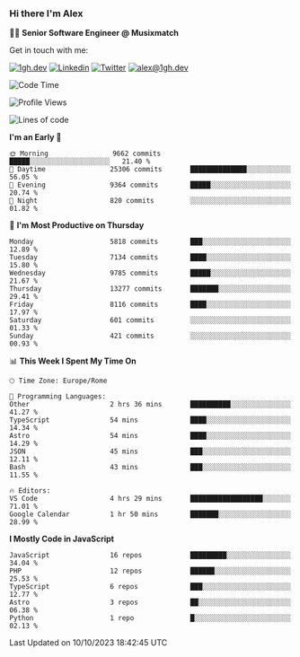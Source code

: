 ### Hi there I'm Alex

👨‍💻 __Senior Software Engineer @ Musixmatch__

Get in touch with me:

[![1gh.dev](https://img.shields.io/static/v1?label=1gh.dev&message=%20&color=red&logo=&style=flat-square&logoColor=white)](https://www.1gh.dev/)
[![Linkedin](https://img.shields.io/static/v1?label=Linkedin&message=%20&color=blue&logo=Linkedin&style=flat-square&logoColor=white)](https://linkedin.com/in/alexghirelli)
[![Twitter](https://img.shields.io/static/v1?label=Twitter&message=%20&color=blue&logo=Twitter&style=flat-square&logoColor=white)](https://twitter.com/alexGhirelli)
[![alex@1gh.dev](https://img.shields.io/static/v1?label=alex@1gh.dev&message=%20&color=red&logo=gmail&style=flat-square&logoColor=white)](mailto:alex@1gh.dev)

<!--START_SECTION:waka-->
![Code Time](http://img.shields.io/badge/Code%20Time-7%2C577%20hrs%2020%20mins-blue)

![Profile Views](http://img.shields.io/badge/Profile%20Views-25-blue)

![Lines of code](https://img.shields.io/badge/From%20Hello%20World%20I%27ve%20Written-125.8%20million%20lines%20of%20code-blue)

**I'm an Early 🐤** 

```text
🌞 Morning                9662 commits        █████░░░░░░░░░░░░░░░░░░░░   21.40 % 
🌆 Daytime                25306 commits       ██████████████░░░░░░░░░░░   56.05 % 
🌃 Evening                9364 commits        █████░░░░░░░░░░░░░░░░░░░░   20.74 % 
🌙 Night                  820 commits         ░░░░░░░░░░░░░░░░░░░░░░░░░   01.82 % 
```
📅 **I'm Most Productive on Thursday** 

```text
Monday                   5818 commits        ███░░░░░░░░░░░░░░░░░░░░░░   12.89 % 
Tuesday                  7134 commits        ████░░░░░░░░░░░░░░░░░░░░░   15.80 % 
Wednesday                9785 commits        █████░░░░░░░░░░░░░░░░░░░░   21.67 % 
Thursday                 13277 commits       ███████░░░░░░░░░░░░░░░░░░   29.41 % 
Friday                   8116 commits        ████░░░░░░░░░░░░░░░░░░░░░   17.97 % 
Saturday                 601 commits         ░░░░░░░░░░░░░░░░░░░░░░░░░   01.33 % 
Sunday                   421 commits         ░░░░░░░░░░░░░░░░░░░░░░░░░   00.93 % 
```


📊 **This Week I Spent My Time On** 

```text
🕑︎ Time Zone: Europe/Rome

💬 Programming Languages: 
Other                    2 hrs 36 mins       ██████████░░░░░░░░░░░░░░░   41.27 % 
TypeScript               54 mins             ████░░░░░░░░░░░░░░░░░░░░░   14.34 % 
Astro                    54 mins             ████░░░░░░░░░░░░░░░░░░░░░   14.29 % 
JSON                     45 mins             ███░░░░░░░░░░░░░░░░░░░░░░   12.11 % 
Bash                     43 mins             ███░░░░░░░░░░░░░░░░░░░░░░   11.55 % 

🔥 Editors: 
VS Code                  4 hrs 29 mins       ██████████████████░░░░░░░   71.01 % 
Google Calendar          1 hr 50 mins        ███████░░░░░░░░░░░░░░░░░░   28.99 % 
```

**I Mostly Code in JavaScript** 

```text
JavaScript               16 repos            █████████░░░░░░░░░░░░░░░░   34.04 % 
PHP                      12 repos            ██████░░░░░░░░░░░░░░░░░░░   25.53 % 
TypeScript               6 repos             ███░░░░░░░░░░░░░░░░░░░░░░   12.77 % 
Astro                    3 repos             ██░░░░░░░░░░░░░░░░░░░░░░░   06.38 % 
Python                   1 repo              █░░░░░░░░░░░░░░░░░░░░░░░░   02.13 % 
```




 Last Updated on 10/10/2023 18:42:45 UTC
<!--END_SECTION:waka-->

